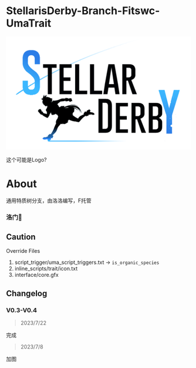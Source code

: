 # StellarisDerby-Branch-Fitswc-UmaTrait

![stellarderby_logo_2_mini.png](stellarderby_logo_2.png)

这个可能是Logo?

# About

通用特质树分支，由洛洛编写，F托管

### 洛门🙏

## Caution

Override Files

1. script_trigger/uma_script_triggers.txt -> `is_organic_species`
2. inline_scripts/trait/icon.txt
3. interface/core.gfx

## Changelog

### V0.3-V0.4

> 2023/7/22

完成

> 2023/7/8

加图
